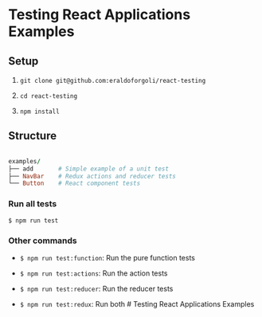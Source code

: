 # Testing React Applications Examples

## Setup

1. `git clone git@github.com:eraldoforgoli/react-testing`

2. `cd react-testing`

3. `npm install`

## Structure

```rb

examples/
├── add       # Simple example of a unit test
├── NavBar    # Redux actions and reducer tests
└── Button    # React component tests
```

### Run all tests

```
$ npm run test
```

### Other commands

- `$ npm run test:function`: Run the pure function tests

- `$ npm run test:actions`: Run the action tests

- `$ npm run test:reducer`: Run the reducer tests

- `$ npm run test:redux`: Run both # Testing React Applications Examples
